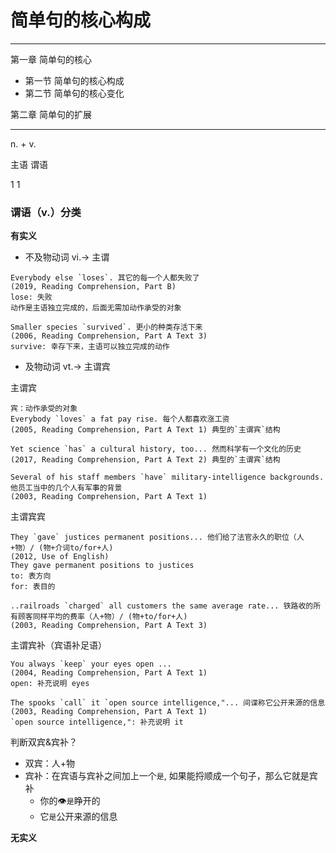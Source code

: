 # 简单句的核心构成

----------------------

第一章 简单句的核心
* 第一节 简单句的核心构成
* 第二节 简单句的核心变化

第二章 简单句的扩展

-----------------------

 n.  +  v.

主语   谓语

 1       1


### 谓语（v.）分类

**有实义**

* 不及物动词 vi.-> 主谓
```
Everybody else `loses`. 其它的每一个人都失败了
(2019, Reading Comprehension, Part B)
lose: 失败
动作是主语独立完成的，后面无需加动作承受的对象

Smaller species `survived`. 更小的种类存活下来
(2006, Reading Comprehension, Part A Text 3)
survive: 幸存下来，主语可以独立完成的动作
```

* 及物动词 vt.-> 主谓宾

主谓宾

```
宾：动作承受的对象
Everybody `loves` a fat pay rise. 每个人都喜欢涨工资
(2005, Reading Comprehension, Part A Text 1) 典型的`主谓宾`结构

Yet science `has` a cultural history, too... 然而科学有一个文化的历史
(2017, Reading Comprehension, Part A Text 2) 典型的`主谓宾`结构

Several of his staff members `have` military-intelligence backgrounds. 他员工当中的几个人有军事的背景
(2003, Reading Comprehension, Part A Text 1)
```

主谓宾宾

```
They `gave` justices permanent positions... 他们给了法官永久的职位（人+物）/ (物+介词to/for+人)
(2012, Use of English)
They gave permanent positions to justices
to: 表方向
for: 表目的

..railroads `charged` all customers the same average rate... 铁路收的所有顾客同样平均的费率（人+物）/ (物+to/for+人)
(2003, Reading Comprehension, Part A Text 3)
```

主谓宾补（宾语补足语）

```
You always `keep` your eyes open ...
(2004, Reading Comprehension, Part A Text 1)
open: 补充说明 eyes

The spooks `call` it `open source intelligence,"... 间谍称它公开来源的信息
(2003, Reading Comprehension, Part A Text 1)
`open source intelligence,": 补充说明 it
```

判断双宾&宾补？
* 双宾：人+物
* 宾补：在宾语与宾补之间加上一个`是`, 如果能捋顺成一个句子，那么它就是宾补
  * 你的👁`是`睁开的
  * 它`是`公开来源的信息


**无实义**



